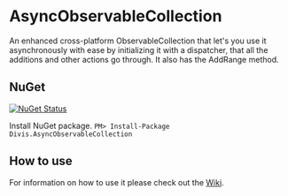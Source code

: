 # AsyncObservableCollection
An enhanced cross-platform ObservableCollection that let's you use it asynchronously with ease by initializing it with a dispatcher, that all the additions and other actions go through. It also has the AddRange method.

## NuGet

[![NuGet Status](https://img.shields.io/nuget/v/Divis.AsyncObservableCollection.svg?style=flat&label=Divis.AsyncObservableCollection)](https://www.nuget.org/packages/Divis.AsyncObservableCollection/)

Install NuGet package. `PM> Install-Package Divis.AsyncObservableCollection`

## How to use

For information on how to use it please check out the [Wiki](https://github.com/michaldivis/AsyncObservableCollection/wiki).

